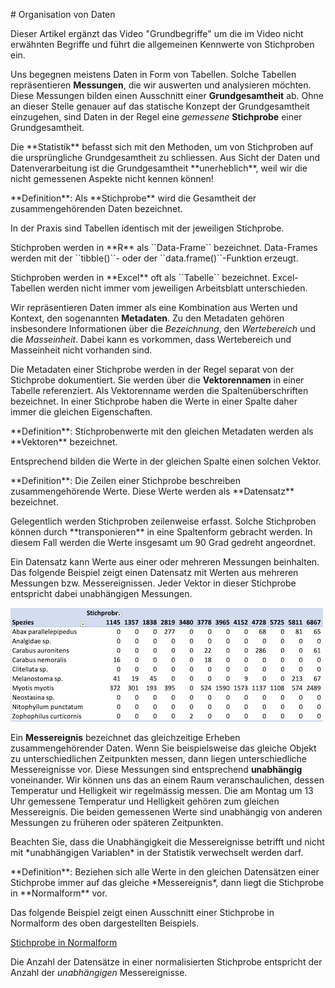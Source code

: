 # Organisation von Daten

Dieser Artikel ergänzt das Video "Grundbegriffe" um die im Video nicht erwähnten Begriffe und führt die allgemeinen Kennwerte von Stichproben ein.

Uns begegnen meistens Daten in Form von Tabellen. Solche Tabellen repräsentieren **Messungen**, die wir auswerten und analysieren möchten. Diese Messungen bilden einen Ausschnitt einer **Grundgesamtheit** ab. Ohne an dieser Stelle genauer auf das statische Konzept der Grundgesamtheit einzugehen, sind Daten in der Regel eine *gemessene* **Stichprobe** einer Grundgesamtheit.

<p class="alert alert-info" markdown="1">
Die **Statistik** befasst sich mit den Methoden, um von Stichproben auf die ursprüngliche Grundgesamtheit zu schliessen. Aus Sicht der Daten und Datenverarbeitung ist die Grundgesamtheit **unerheblich**, weil wir die nicht gemessenen Aspekte nicht kennen können!
</p>

<p class="alert alert-primary" markdown="1">
**Definition**: Als **Stichprobe** wird die Gesamtheit der zusammengehörenden Daten bezeichnet.
</p>

In der Praxis sind Tabellen identisch mit der jeweiligen Stichprobe. 

<p class="alert alert-warning" markdown="1">
Stichproben werden in **R** als ``Data-Frame`` bezeichnet. Data-Frames werden mit der ``tibble()``- oder der ``data.frame()``-Funktion erzeugt.
</p>

<p class="alert alert-warning" markdown="1">
Stichproben werden in **Excel** oft als ``Tabelle`` bezeichnet. Excel-Tabellen werden nicht immer vom jeweiligen Arbeitsblatt unterschieden.
</p>

Wir repräsentieren Daten immer als eine Kombination aus Werten und Kontext, den sogenannten **Metadaten**. Zu den Metadaten gehören insbesondere Informationen über die *Bezeichnung*, den *Wertebereich* und die *Masseinheit*. Dabei kann es vorkommen, dass Wertebereich und Masseinheit nicht vorhanden sind. 

Die Metadaten einer Stichprobe werden in der Regel separat von der Stichprobe dokumentiert. Sie werden über die **Vektorennamen** in einer Tabelle referenziert. Als Vektorenname werden die Spaltenüberschriften bezeichnet. In einer Stichprobe haben die Werte in einer Spalte daher immer die gleichen Eigenschaften. 

<p class="alert alert-primary" markdown="1">
**Definition**: Stichprobenwerte mit den gleichen Metadaten werden als **Vektoren** bezeichnet.
</p>

Entsprechend bilden die Werte in der gleichen Spalte einen solchen Vektor.

<p class="alert alert-primary" markdown="1">
**Definition**: Die Zeilen einer Stichprobe beschreiben zusammengehörende Werte. Diese Werte werden als **Datensatz** bezeichnet.
</p>

<p class="alert alert-info" markdown="1">
Gelegentlich werden Stichproben zeilenweise erfasst. Solche Stichproben können durch **transponieren** in eine Spaltenform gebracht werden. In diesem Fall werden die Werte insgesamt um 90 Grad gedreht angeordnet.
</p>

Ein Datensatz kann Werte aus einer oder mehreren Messungen beinhalten. Das folgende Beispiel zeigt einen Datensatz mit Werten aus mehreren Messungen bzw. Messereignissen. Jeder Vektor in dieser Stichprobe entspricht dabei unabhängigen Messungen. 

<img src="https://github.com/dxiai/ct-resourcen/blob/master/bilder/stichprobe_nicht_normal.png?raw=true" alt="Stichprobe mit mehreren Messereignissen pro Datensatz" width="500" height="182" class="img-responsive atto_image_button_text-bottom">

Ein **Messereignis** bezeichnet das gleichzeitige Erheben zusammengehörender Daten. Wenn Sie beispielsweise das gleiche Objekt zu unterschiedlichen Zeitpunkten messen, dann liegen unterschiedliche Messereignisse vor. Diese Messungen sind entsprechend **unabhängig** voneinander. Wir können uns das an einem Raum veranschaulichen, dessen Temperatur und Helligkeit wir regelmässig messen. Die am Montag um 13 Uhr gemessene Temperatur und Helligkeit gehören zum gleichen Messereignis. Die beiden gemessenen Werte sind unabhängig von anderen Messungen zu früheren oder späteren Zeitpunkten.

<p class="alert alert-warning" markdown="1">
Beachten Sie, dass die Unabhängigkeit die Messereignisse betrifft und nicht mit *unabhängigen Variablen* in der Statistik verwechselt werden darf.
</p> 

<p class="alert alert-primary" markdown="1">
**Definition**: Beziehen sich alle Werte in den gleichen Datensätzen einer Stichprobe immer auf das gleiche *Messereignis*, dann liegt die Stichprobe in **Normalform** vor.
</p>

Das folgende Beispiel zeigt einen Ausschnitt einer Stichprobe in Normalform des oben dargestellten Beispiels.

[Stichprobe in Normalform](https://github.com/dxiai/ct-resourcen/blob/master/bilder/stichprobe_normalform.png?raw=true)

Die Anzahl der Datensätze in einer normalisierten Stichprobe entspricht der Anzahl der *unabhängigen* Messereignisse.
